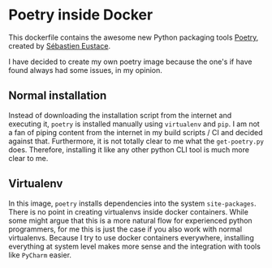 Poetry inside Docker
====================

This dockerfile contains the awesome new Python packaging tools [Poetry](https://github.com/python-poetry/poetry), created by [Sébastien Eustace](https://github.com/sdispater).

I have decided to create my own poetry image because the one's if have found always had some issues, in my opinion.


Normal installation
-------------------

Instead of downloading the installation script from the internet and executing it, `poetry` is installed manually using `virtualenv` and `pip`. I am not a fan of piping content from the internet in my build scripts / CI and decided against that. Furthermore, it is not totally clear to me what the `get-poetry.py` does. Therefore, installing it like any other python CLI tool is much more clear to me.

Virtualenv
----------

In this image, `poetry` installs dependencies into the system `site-packages`. There is no point in creating virtualenvs inside docker containers. While some might argue that this is a more natural flow for experienced python programmers, for me this is just the case if you also work with normal virtualenvs. Because I try to use docker containers everywhere, installing everything at system level makes more sense and the integration with tools like `PyCharm` easier.


